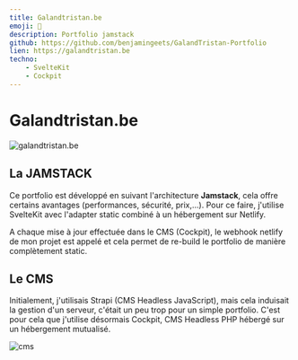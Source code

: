 ```yaml
---
title: Galandtristan.be
emoji: 📘
description: Portfolio jamstack
github: https://github.com/benjamingeets/GalandTristan-Portfolio
lien: https://galandtristan.be
techno:
    - SvelteKit
    - Cockpit
---
```


# Galandtristan.be

![galandtristan.be](/img/galandtristan.webp)

## La JAMSTACK

Ce portfolio est développé en suivant l'architecture **Jamstack**, cela offre certains avantages (performances, sécurité, prix,...). Pour ce faire, j'utilise SvelteKit avec l'adapter static combiné à un hébergement sur Netlify.

A chaque mise à jour effectuée dans le CMS (Cockpit), le webhook netlify de mon projet est appelé et cela permet de re-build le portfolio de manière complètement static.

## Le CMS

Initialement, j'utilisais Strapi (CMS Headless JavaScript), mais cela induisait la gestion d'un serveur, c'était un peu trop pour un simple portfolio. C'est pour cela que j'utilise désormais Cockpit, CMS Headless PHP hébergé sur un hébergement mutualisé. 

![cms](/img/cms_gt.webp)